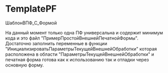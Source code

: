 # TemplatePF
ШаблонВПФ_С_Формой

На данный момент только одна ПФ универсальна и содержит минимум кода и это файл "ПримерПростойВнешнейПечатнойФормы".
Достаточно заполнить переменные в функции "ИнициализироватьПараметрыТекущейВнешнейОбработки" которая расположена в области "ПараметрыТекущейВнешнейОбработки"
и печатная форма готова как к использованию так и отладки через основную форму.
